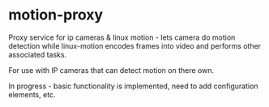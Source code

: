 # motion-proxy
Proxy service for ip cameras &amp; linux motion - lets camera do motion detection
while linux-motion encodes frames into video and performs other associated tasks.

For use with IP cameras that can detect motion on there own.

In progress - basic functionality is implemented, need to
add configuration elements, etc.


